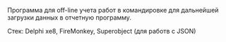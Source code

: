 Программа для off-line учета работ в командировке для дальнейшей загрузки данных в отчетную программу.

Стек: Delphi xe8, FireMonkey, Superobject (для работв с JSON)

